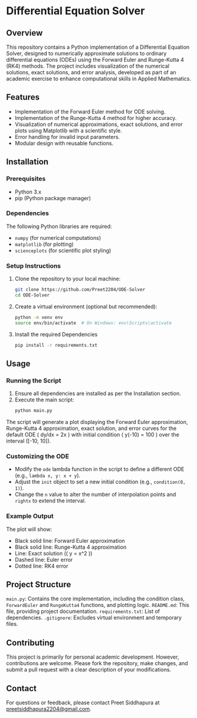 # Differential Equation Solver

## Overview
This repository contains a Python implementation of a Differential Equation Solver, designed to numerically approximate solutions to ordinary differential equations (ODEs) using the Forward Euler and Runge-Kutta 4 (RK4) methods. The project includes visualization of the numerical solutions, exact solutions, and error analysis, developed as part of an academic exercise to enhance computational skills in Applied Mathematics.

## Features
- Implementation of the Forward Euler method for ODE solving.
- Implementation of the Runge-Kutta 4 method for higher accuracy.
- Visualization of numerical approximations, exact solutions, and error plots using Matplotlib with a scientific style.
- Error handling for invalid input parameters.
- Modular design with reusable functions.

## Installation

### Prerequisites
- Python 3.x
- pip (Python package manager)

### Dependencies
The following Python libraries are required:
- `numpy` (for numerical computations)
- `matplotlib` (for plotting)
- `scienceplots` (for scientific plot styling)

### Setup Instructions
1. Clone the repository to your local machine:
    ```bash
    git clone https://github.com/Preet2204/ODE-Solver
    cd ODE-Solver
2. Create a virtual environment (optional but recommended):
    ```bash
    python -m venv env
    source env/bin/activate  # On Windows: env\Scripts\activate
3. Install the required Dependencies
    ```bash
    pip install -r requirements.txt

## Usage
### Running the Script

1. Ensure all dependencies are installed as per the Installation section.
2. Execute the main script:
    ```bash
    python main.py

The script will generate a plot displaying the Forward Euler approximation, Runge-Kutta 4 approximation, exact solution, and error curves for the default ODE ( dy/dx = 2x ) with initial condition ( y(-10) = 100 ) over the interval ([-10, 10]).

### Customizing the ODE

- Modify the `ode` lambda function in the script to define a different ODE (e.g., `lambda x, y: x + y`).
- Adjust the `init` object to set a new initial condition (e.g., `condition(0, 1)`).
- Change the `n` value to alter the number of interpolation points and `rightx` to extend the interval.

### Example Output

The plot will show:

- Black solid line: Forward Euler approximation
- Black solid line: Runge-Kutta 4 approximation
- Line: Exact solution (( y = x^2 ))
- Dashed line: Euler error
- Dotted line: RK4 error

## Project Structure

`main.py`: Contains the core implementation, including the condition class, `ForwardEuler` and `RungeKutta4` functions, and plotting logic.
`README.md`: This file, providing project documentation.
`requirements.txt`: List of dependencies.
`.gitignore`: Excludes virtual environment and temporary files.

## Contributing

This project is primarily for personal academic development. However, contributions are welcome. Please fork the repository, make changes, and submit a pull request with a clear description of your modifications.

## Contact
For questions or feedback, please contact Preet Siddhapura at preetsiddhapura2204@gmail.com.